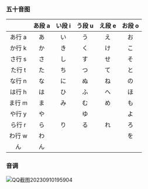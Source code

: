### 五十音图

|        | あ段 a | い段 i | う段 u | え段 e | お段 o |
| :----: | :----: | :----: | :----: | :----: | :----: |
| あ行 a |   あ   |   い   |   う   |   え   |   お   |
| か行 k |   か   |   き   |   く   |   け   |   こ   |
| さ行 s |   さ   |   し   |   す   |   せ   |   そ   |
| た行 t |   た   |   ち   |   つ   |   て   |   と   |
| な行 n |   な   |   に   |   ぬ   |   ね   |   の   |
| は行 h |   は   |   ひ   |   ふ   |   へ   |   ほ   |
| ま行 m |   ま   |   み   |   む   |   め   |   も   |
| や行 y |   や   |        |   ゆ   |        |   よ   |
| ら行 r |   ら   |   り   |   る   |   れ   |   ろ   |
| わ行 w |   わ   |        |        |        |   を   |
|   ん   |   ん   |        |        |        |        |



### 音调

![QQ截图20230910195904](http://zengxinyou.test.upcdn.net/ocq/QQ截图20230910195904.png)



